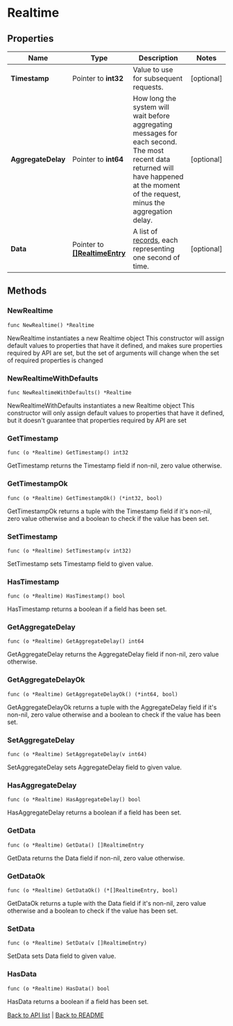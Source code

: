 # Realtime

## Properties

Name | Type | Description | Notes
------------ | ------------- | ------------- | -------------
**Timestamp** | Pointer to **int32** | Value to use for subsequent requests. | [optional] 
**AggregateDelay** | Pointer to **int64** | How long the system will wait before aggregating messages for each second. The most recent data returned will have happened at the moment of the request, minus the aggregation delay. | [optional] 
**Data** | Pointer to [**[]RealtimeEntry**](RealtimeEntry.md) | A list of [records](#record-data-model), each representing one second of time. | [optional] 

## Methods

### NewRealtime

`func NewRealtime() *Realtime`

NewRealtime instantiates a new Realtime object
This constructor will assign default values to properties that have it defined,
and makes sure properties required by API are set, but the set of arguments
will change when the set of required properties is changed

### NewRealtimeWithDefaults

`func NewRealtimeWithDefaults() *Realtime`

NewRealtimeWithDefaults instantiates a new Realtime object
This constructor will only assign default values to properties that have it defined,
but it doesn't guarantee that properties required by API are set

### GetTimestamp

`func (o *Realtime) GetTimestamp() int32`

GetTimestamp returns the Timestamp field if non-nil, zero value otherwise.

### GetTimestampOk

`func (o *Realtime) GetTimestampOk() (*int32, bool)`

GetTimestampOk returns a tuple with the Timestamp field if it's non-nil, zero value otherwise
and a boolean to check if the value has been set.

### SetTimestamp

`func (o *Realtime) SetTimestamp(v int32)`

SetTimestamp sets Timestamp field to given value.

### HasTimestamp

`func (o *Realtime) HasTimestamp() bool`

HasTimestamp returns a boolean if a field has been set.

### GetAggregateDelay

`func (o *Realtime) GetAggregateDelay() int64`

GetAggregateDelay returns the AggregateDelay field if non-nil, zero value otherwise.

### GetAggregateDelayOk

`func (o *Realtime) GetAggregateDelayOk() (*int64, bool)`

GetAggregateDelayOk returns a tuple with the AggregateDelay field if it's non-nil, zero value otherwise
and a boolean to check if the value has been set.

### SetAggregateDelay

`func (o *Realtime) SetAggregateDelay(v int64)`

SetAggregateDelay sets AggregateDelay field to given value.

### HasAggregateDelay

`func (o *Realtime) HasAggregateDelay() bool`

HasAggregateDelay returns a boolean if a field has been set.

### GetData

`func (o *Realtime) GetData() []RealtimeEntry`

GetData returns the Data field if non-nil, zero value otherwise.

### GetDataOk

`func (o *Realtime) GetDataOk() (*[]RealtimeEntry, bool)`

GetDataOk returns a tuple with the Data field if it's non-nil, zero value otherwise
and a boolean to check if the value has been set.

### SetData

`func (o *Realtime) SetData(v []RealtimeEntry)`

SetData sets Data field to given value.

### HasData

`func (o *Realtime) HasData() bool`

HasData returns a boolean if a field has been set.


[Back to API list](../README.md#documentation-for-api-endpoints) | [Back to README](../README.md)


